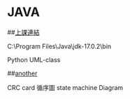 # JAVA
##[上課連結](https://github.com/MyDearGreatTeacher)


C:\Program Files\Java\jdk-17.0.2\bin


Python UML-class


##[another](https://github.com/lambert2057253/Python)

CRC card 
循序圖
state machine Diagram

